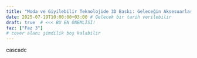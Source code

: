 ```yaml
---
title: "Moda ve Giyilebilir Teknolojide 3D Baskı: Geleceğin Aksesuarlarını Yaratın"
date: 2025-07-19T10:00:00+03:00 # Gelecek bir tarih verilebilir
draft: true  # <<< BU EN ÖNEMLİSİ!
faz: ["Faz 3"]
# cover alanı şimdilik boş kalabilir
---
```


cascadc